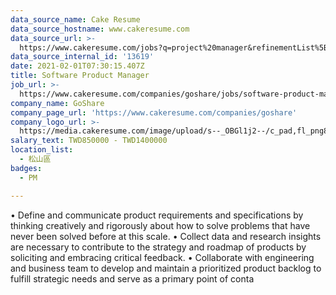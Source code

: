 ```yaml
---
data_source_name: Cake Resume
data_source_hostname: www.cakeresume.com
data_source_url: >-
  https://www.cakeresume.com/jobs?q=project%20manager&refinementList%5Blang_name%5D%5B0%5D=English&refinementList%5Bsalary_type%5D=per_year&range%5Bsalary_range%5D%5Bmin%5D=1000000&page=2
data_source_internal_id: '13619'
date: 2021-02-01T07:30:15.407Z
title: Software Product Manager
job_url: >-
  https://www.cakeresume.com/companies/goshare/jobs/software-product-manager-8bd67f
company_name: GoShare
company_page_url: 'https://www.cakeresume.com/companies/goshare'
company_logo_url: >-
  https://media.cakeresume.com/image/upload/s--_OBGl1j2--/c_pad,fl_png8,h_200,w_200/v1564452857/xpha3tfntjeb3pgtmagr.png
salary_text: TWD850000 - TWD1400000
location_list:
  - 松山區
badges:
  - PM

---
```


• Define and communicate product requirements and specifications by thinking creatively and rigorously about how to solve problems that have never been solved before at this scale. • Collect data and research insights are necessary to contribute to the strategy and roadmap of products by soliciting and embracing critical feedback. • Collaborate with engineering and business team to develop and maintain a prioritized product backlog to fulfill strategic needs and serve as a primary point of conta